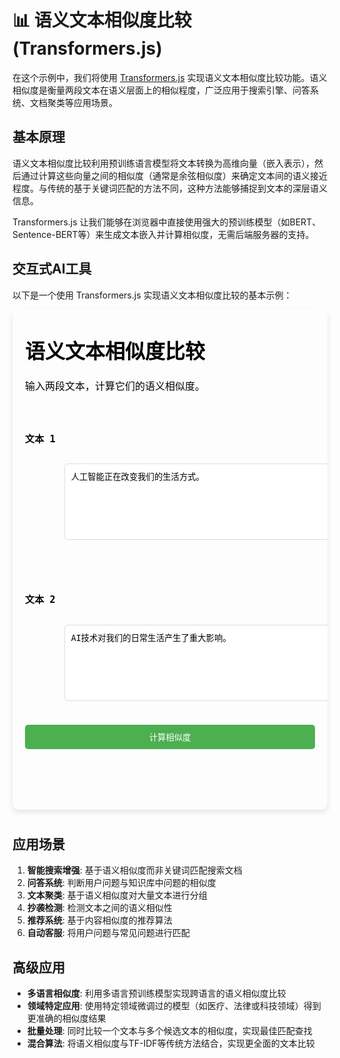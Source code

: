 # 📊 语义文本相似度比较 (Transformers.js)

在这个示例中，我们将使用 [Transformers.js](https://huggingface.co/docs/transformers.js/index) 实现语义文本相似度比较功能。语义相似度是衡量两段文本在语义层面上的相似程度，广泛应用于搜索引擎、问答系统、文档聚类等应用场景。

## 基本原理

语义文本相似度比较利用预训练语言模型将文本转换为高维向量（嵌入表示），然后通过计算这些向量之间的相似度（通常是余弦相似度）来确定文本间的语义接近程度。与传统的基于关键词匹配的方法不同，这种方法能够捕捉到文本的深层语义信息。

Transformers.js 让我们能够在浏览器中直接使用强大的预训练模型（如BERT、Sentence-BERT等）来生成文本嵌入并计算相似度，无需后端服务器的支持。

## 交互式AI工具

以下是一个使用 Transformers.js 实现语义文本相似度比较的基本示例：

<div style="position: relative; padding-bottom: 10px;">
<iframe id="语义文本相似度比较" style="width: 100%; height: 800px; border: none; border-radius: 10px; box-shadow: 0 4px 8px rgba(0,0,0,0.1);" srcdoc='<!DOCTYPE html>
<html lang="zh">
<head>
    <meta charset="UTF-8">
    <meta name="viewport" content="width=device-width, initial-scale=1.0">
    <title>语义文本相似度比较</title>
    <script src="https://cdn.jsdelivr.net/npm/@xenova/transformers@2.6.2"></script>
    <style>
        body {
            font-family: Arial, sans-serif;
            max-width: 800px;
            margin: 0 auto;
            padding: 20px;
        }
        .container {
            display: flex;
            flex-direction: column;
            gap: 20px;
        }
        textarea {
            width: 100%;
            height: 100px;
            padding: 10px;
            border-radius: 5px;
            border: 1px solid #ddd;
        }
        button {
            padding: 10px 15px;
            background-color: #4CAF50;
            color: white;
            border: none;
            border-radius: 5px;
            cursor: pointer;
        }
        button:hover {
            background-color: #45a049;
        }
        #result {
            margin-top: 20px;
            padding: 15px;
            border: 1px solid #ddd;
            border-radius: 5px;
            display: none;
        }
        .progress {
            height: 20px;
            margin-top: 20px;
            background-color: #f3f3f3;
            border-radius: 5px;
            overflow: hidden;
        }
        .progress-bar {
            height: 100%;
            background-color: #4CAF50;
            text-align: center;
            color: white;
            transition: width 0.3s;
        }
    </style>
</head>
<body>
    <h1>语义文本相似度比较</h1>
    <p>输入两段文本，计算它们的语义相似度。</p>
    
    <div class="container">
        <div>
            <h3>文本 1</h3>
            <textarea id="text1" placeholder="输入第一段文本...">人工智能正在改变我们的生活方式。</textarea>
        </div>
        <div>
            <h3>文本 2</h3>
            <textarea id="text2" placeholder="输入第二段文本...">AI技术对我们的日常生活产生了重大影响。</textarea>
        </div>
        
        <button id="compare-btn">计算相似度</button>
        
        <div id="progress" class="progress" style="display: none;">
            <div id="progress-bar" class="progress-bar" style="width: 0%;">0%</div>
        </div>
        
        <div id="result">
            <h3>相似度结果</h3>
            <p id="similarity-score"></p>
            <p id="interpretation"></p>
        </div>
    </div>
    
    <script>
        // 使用Transformers.js计算文本相似度
        const { pipeline } = window.Transformers;
        
        let featureExtractor;
        
        // 初始化模型
        async function initModel() {
            try {
                featureExtractor = await pipeline(&apos;feature-extraction&apos;, &apos;Xenova/paraphrase-multilingual-MiniLM-L12-v2&apos;);
                document.getElementById(&apos;compare-btn&apos;).disabled = false;
            } catch (error) {
                console.error(&apos;模型加载失败:&apos;, error);
                alert(&apos;模型加载失败，请刷新页面重试。&apos;);
            }
        }
        
        // 计算余弦相似度
        function cosineSimilarity(vec1, vec2) {
            const dotProduct = vec1.reduce((sum, val, i) => sum + val * vec2[i], 0);
            const magnitude1 = Math.sqrt(vec1.reduce((sum, val) => sum + val * val, 0));
            const magnitude2 = Math.sqrt(vec2.reduce((sum, val) => sum + val * val, 0));
            
            if (magnitude1 === 0 || magnitude2 === 0) return 0;
            return dotProduct / (magnitude1 * magnitude2);
        }
        
        // 解释相似度分数
        function interpretSimilarity(score) {
            if (score > 0.9) return "非常相似，几乎表达相同的意思。";
            if (score > 0.75) return "高度相似，表达了非常接近的意思。";
            if (score > 0.6) return "中度相似，表达了相关的概念。";
            if (score > 0.4) return "略有相似，有一定的关联性。";
            if (score > 0.2) return "相似度较低，仅有少量概念重叠。";
            return "几乎不相似，表达了不同的概念。";
        }
        
        async function compareTexts() {
            const text1 = document.getElementById(&apos;text1&apos;).value.trim();
            const text2 = document.getElementById(&apos;text2&apos;).value.trim();
            
            if (!text1 || !text2) {
                alert(&apos;请输入两段文本&apos;);
                return;
            }
            
            try {
                document.getElementById(&apos;progress&apos;).style.display = &apos;block&apos;;
                document.getElementById(&apos;result&apos;).style.display = &apos;none&apos;;
                document.getElementById(&apos;compare-btn&apos;).disabled = true;
                
                // 更新进度条
                document.getElementById(&apos;progress-bar&apos;).style.width = &apos;30%&apos;;
                document.getElementById(&apos;progress-bar&apos;).textContent = &apos;30%&apos;;
                
                // 获取文本嵌入
                const embedding1 = await featureExtractor(text1, { pooling: &apos;mean&apos;, normalize: true });
                
                document.getElementById(&apos;progress-bar&apos;).style.width = &apos;60%&apos;;
                document.getElementById(&apos;progress-bar&apos;).textContent = &apos;60%&apos;;
                
                const embedding2 = await featureExtractor(text2, { pooling: &apos;mean&apos;, normalize: true });
                
                document.getElementById(&apos;progress-bar&apos;).style.width = &apos;90%&apos;;
                document.getElementById(&apos;progress-bar&apos;).textContent = &apos;90%&apos;;
                
                // 计算相似度
                const similarity = cosineSimilarity(
                    embedding1.data, 
                    embedding2.data
                );
                
                // 显示结果
                document.getElementById(&apos;similarity-score&apos;).textContent = `相似度分数: ${(similarity * 100).toFixed(2)}%`;
                document.getElementById(&apos;interpretation&apos;).textContent = interpretSimilarity(similarity);
                document.getElementById(&apos;result&apos;).style.display = &apos;block&apos;;
                
                document.getElementById(&apos;progress-bar&apos;).style.width = &apos;100%&apos;;
                document.getElementById(&apos;progress-bar&apos;).textContent = &apos;100%&apos;;
                
                setTimeout(() => {
                    document.getElementById(&apos;progress&apos;).style.display = &apos;none&apos;;
                    document.getElementById(&apos;compare-btn&apos;).disabled = false;
                }, 500);
                
            } catch (error) {
                console.error(&apos;相似度计算失败:&apos;, error);
                alert(&apos;相似度计算失败，请重试。&apos;);
                document.getElementById(&apos;progress&apos;).style.display = &apos;none&apos;;
                document.getElementById(&apos;compare-btn&apos;).disabled = false;
            }
        }
        
        // 页面加载完成后初始化
        document.addEventListener(&apos;DOMContentLoaded&apos;, () => {
            document.getElementById(&apos;compare-btn&apos;).disabled = true;
            document.getElementById(&apos;compare-btn&apos;).addEventListener(&apos;click&apos;, compareTexts);
            initModel();
        });
    </script>
</body>
</html>
'></iframe>
</div>

## 应用场景

1. **智能搜索增强**: 基于语义相似度而非关键词匹配搜索文档
2. **问答系统**: 判断用户问题与知识库中问题的相似度
3. **文本聚类**: 基于语义相似度对大量文本进行分组
4. **抄袭检测**: 检测文本之间的语义相似性
5. **推荐系统**: 基于内容相似度的推荐算法
6. **自动客服**: 将用户问题与常见问题进行匹配

## 高级应用

- **多语言相似度**: 利用多语言预训练模型实现跨语言的语义相似度比较
- **领域特定应用**: 使用特定领域微调过的模型（如医疗、法律或科技领域）得到更准确的相似度结果
- **批量处理**: 同时比较一个文本与多个候选文本的相似度，实现最佳匹配查找
- **混合算法**: 将语义相似度与TF-IDF等传统方法结合，实现更全面的文本比较
